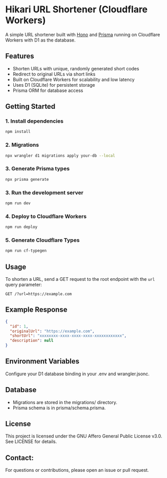 # Hikari URL Shortener (Cloudflare Workers)

A simple URL shortener built with [Hono](https://hono.dev/) and [Prisma](https://www.prisma.io/) running on Cloudflare Workers with D1 as the database.

## Features

- Shorten URLs with unique, randomly generated short codes
- Redirect to original URLs via short links
- Built on Cloudflare Workers for scalability and low latency
- Uses D1 (SQLite) for persistent storage
- Prisma ORM for database access

## Getting Started

### 1. Install dependencies

```sh
npm install
```

### 2. Migrations

```sh
npx wrangler d1 migrations apply your-db --local
```

### 3. Generate Prisma types

```sh
npx prisma generate
```

### 3. Run the development server

```sh
npm run dev
```

### 4. Deploy to Cloudflare Workers

```sh
npm run deploy
```

### 5. Generate Cloudflare Types

```sh
npm run cf-typegen
```

## Usage

To shorten a URL, send a GET request to the root endpoint with the `url` query parameter:

```
GET /?url=https://example.com
```

## Example Response

```json
{
  "id": 1,
  "originalUrl": "https://example.com",
  "shortUrl": "xxxxxxxx-xxxx-xxxx-xxxx-xxxxxxxxxxxx",
  "description": null
}
```

## Environment Variables

Configure your D1 database binding in your .env and wrangler.jsonc.

## Database

- Migrations are stored in the migrations/ directory.
- Prisma schema is in prisma/schema.prisma.

## License

This project is licensed under the GNU Affero General Public License v3.0. See LICENSE for details.

## Contact:

For questions or contributions, please open an issue or pull request.
